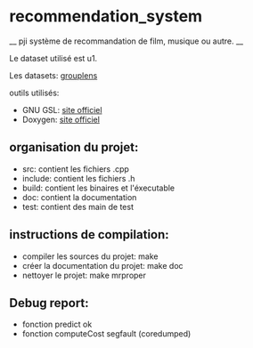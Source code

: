 # recommendation_system

__ pji système de recommandation de film, musique ou autre. __

Le dataset utilisé est u1.

Les datasets: [grouplens](http://grouplens.org/datasets/movielens/)

outils utilisés:
* GNU GSL: [site officiel](http://www.gnu.org/software/gsl/)
* Doxygen: [site officiel](http://www.doxygen.org)

## organisation du projet:
* src: contient les fichiers .cpp
* include: contient les fichiers .h
* build: contient les binaires et l'éxecutable
* doc: contient la documentation
* test: contient des main de test

## instructions de compilation:
* compiler les sources du projet: make
* créer la documentation du projet: make doc
* nettoyer le projet: make mrproper

## Debug report:
* fonction predict ok
* fonction computeCost segfault (coredumped)
